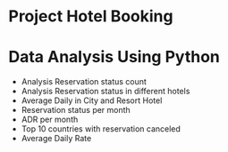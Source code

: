 # Project Hotel Booking
# Data Analysis Using Python
* Analysis Reservation status count
* Analysis Reservation status in different hotels
* Average Daily in City and Resort Hotel
* Reservation  status per month
* ADR per month
* Top 10 countries with reservation canceled
* Average Daily Rate
